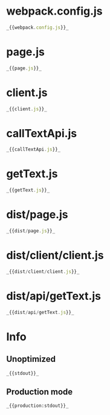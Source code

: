 # webpack.config.js

```javascript
_{{webpack.config.js}}_
```

# page.js

```javascript
_{{page.js}}_
```

# client.js

```javascript
_{{client.js}}_
```

# callTextApi.js

```javascript
_{{callTextApi.js}}_
```

# getText.js

```javascript
_{{getText.js}}_
```

# dist/page.js

```javascript
_{{dist/page.js}}_
```

# dist/client/client.js

```javascript
_{{dist/client/client.js}}_
```

# dist/api/getText.js

```javascript
_{{dist/api/getText.js}}_
```

# Info

## Unoptimized

```
_{{stdout}}_
```

## Production mode

```
_{{production:stdout}}_
```
